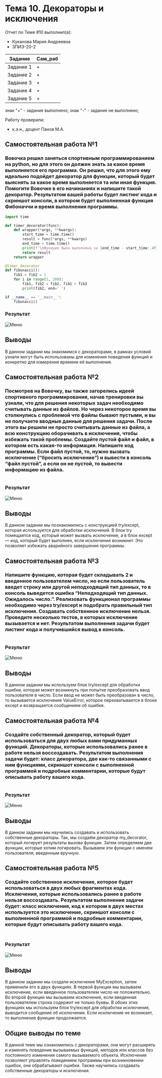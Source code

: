 # Тема 10. Декораторы и исключения
Отчет по Теме #10 выполнил(а):
- Куканова Мария Андреевна
- ЗПИЭ-20-2

| Задание | Сам_раб |
| ------  | ------ |
| Задание 1 | + |
| Задание 2 | + |
| Задание 3 | + |
| Задание 4 | + |
| Задание 5 | + |

знак "+" - задание выполнено; знак "-" - задание не выполнено;

Работу проверили:
- к.э.н., доцент Панов М.А.

## Самостоятельная работа №1
### Вовочка решил заняться спортивным программированием на python, но для этого он должен знать за какое время выполняется его программа. Он решил, что для этого ему идеально подойдет декоратор для функции, который будет выяснять за какое время выполняется та или иная функция. Помогите Вовочке в его начинаниях и напишите такой декоратор. Результатом вашей работы будет листинг кода и скриншот консоли, в котором будет выполненная функция Фибоначчи и время выполнения программы.

```python
import time

def timer_decorator(func):
    def wrapper(*args, **kwargs):
        start_time = time.time()
        result = func(*args, **kwargs)
        end_time = time.time()
        print(f'\nФункция была выполнена за {end_time - start_time:.4f} сек.')
        return result
    return wrapper

@timer_decorator
def fibonacci():
    fib1 = fib2 = 1
    for i in range(2, 200):
        fib1, fib2 = fib2, fib1 + fib2
        print(fib2, end=' ')

if __name__ == '__main__':
    fibonacci()
```

### Результат
![Меню](https://github.com/segamega-drive/software_engineering/blob/ded93d1343abf51cb710fe11a2bfbecd604dfc5a/img/10.1.png)

## Выводы
В данном задании мы знакомимся с декораторами, в рамках условий узнали могут быть использованы для изменения поведения функций и конкретно для измерения времени её выполнения.
  
## Самостоятельная работа №2
### Посмотрев на Вовочку, вы также загорелись идеей спортивного программирования, начав тренировки вы узнали, что для решения некоторых задач необходимо считывать данные из файлов. Но через некоторое время вы столкнулись с проблемой что файлы бывают пустыми, и вы не получаете вводные данные для решения задачи. После этого вы решили не просто считывать данные из файла, а всю конструкцию оборачивать в исключения, чтобы избежать такой проблемы. Создайте пустой файл и файл, в котором есть какая-то информация. Напишите код программы. Если файл пустой, то, нужно вызвать исключение (“бросить исключение”) и вывести в консоль “файл пустой”, а если он не пустой, то вывести информацию из файла.

```python

```

### Результат
![Меню](https://github.com/segamega-drive/software_engineering/blob/ded93d1343abf51cb710fe11a2bfbecd604dfc5a/img/10.2.png)

## Выводы
В данном задании мы познакомились с конструкцией try/except, которая используется для обработки исключений. В блок try помещается код, который может вызвать исключение, а в блок except — код, который будет выполнен, если исключение возникнет. Это позволяет избежать аварийного завершения программы.
  
## Самостоятельная работа №3
### Напишите функцию, которая будет складывать 2 и введенное пользователем число, но если пользователь введет строку или другой неподходящий тип данных, то в консоль выведется ошибка “Неподходящий тип данных. Ожидалось число.”. Реализовать функционал программы необходимо через try/except и подобрать правильный тип исключения. Создавать собственное исключение нельзя. Проведите несколько тестов, в которых исключение вызывается и нет. Результатом выполнения задачи будет листинг кода и получившийся вывод в консоль.

```python

```

### Результат
![Меню](https://github.com/segamega-drive/software_engineering/blob/ded93d1343abf51cb710fe11a2bfbecd604dfc5a/img/10.3.png)

## Выводы
В данном задании мы используем блок try/except для обработки ошибки, которая может возникнуть при попытке преобразовать ввод пользователя в число. Если ввод не может быть преобразован в число, то вызывается исключение ValueError, которое перехватывается в блоке except и возвращается сообщением об ошибке.

## Самостоятельная работа №4
### Создайте собственный декоратор, который будет использоваться для двух любых вами придуманных функций. Декораторы, которые использовались ранее в работе нельзя воссоздавать. Результатом выполнения задачи будет: класс декоратора, две как-то связанными с ним функциями, скриншот консоли с выполненной программой и подробные комментарии, которые будут описывать работу вашего кода.

```python

```

### Результат
![Меню](https://github.com/segamega-drive/software_engineering/blob/71815fcda4c89b13a5e1d2154cdca324d7346384/img/10.4.png)

## Выводы
В данном задании мы научились создавать и использовать собственные декораторы. Так, мы создаём декоратор my_decorator, который логирует результаты вызова функции. Затем определяем две функции, которые хотим логировать. Вызываем эти функции с именем пользователя, введенным вручную.

## Самостоятельная работа №5
### Создайте собственное исключение, которое будет использоваться в двух любых фрагментах кода. Исключения, которые использовались ранее в работе нельзя воссоздавать. Результатом выполнения задачи будет: класс исключения, код к котором в двух местах используется это исключение, скриншот консоли с выполненной программой и подробные комментарии, которые будут описывать работу вашего кода.
### 

```python

```

### Результат
![Меню](https://github.com/segamega-drive/software_engineering/blob/5fa07419a16955c27bf309058ae95e5c8a8c280f/img/10.5.png)

## Выводы
В данном задании мы создали  исключение MyException, затем применили его в двух функциях. В первой функции мы вызываем исключение, если введенное пользователем число не положительно. Во второй функции мы вызываем исключение, если введенная пользователем строка содержит не только буквы. В обоих этих функциях мы используем блок try/except для обработки исключения, выводится сообщение об исключении. Если исключение не возникает, то выполнение функции продолжается.

## Общие выводы по теме
В данной теме мы ознакомились с декораторами, они могут расширять и изменять поведение вызываемых функций, методов или классов без постоянного изменения самого вызываемого объекта. Исключения позволяют управлять поведением программы при возникновении ошибок, они обрабатывают ошибки. Также научились создавать собственные декораторы и исключения.

